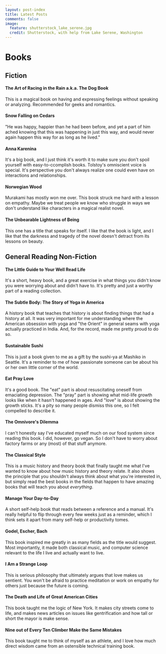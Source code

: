 ```yaml
---
layout: post-index
title: Latest Posts
comments: false
image:
  feature: shutterstock_lake_serene.jpg
  credit: Shutterstock, with help from Lake Serene, Washington
---
```


# Books

## Fiction

#### The Art of Racing in the Rain a.k.a. The Dog Book

This is a magical book on having and expressing feelings without speaking or analyzing. Recommended for geeks and romantics.

#### Snow Falling on Cedars

"He was happy, happier than he had been before, and yet a part of him ached knowing that this was happening in just this way, and would never again happen this way for as long as he lived."

#### Anna Karenina

It's a big book, and I just think it's worth it to make sure you don't spoil yourself with easy-to-ccomplish books. Tolstoy's omniscient voice is special. It's perspective you don't always realize one could even have on interactions and relationships.

#### Norwegian Wood

Murakami has mostly won me over. This book struck me hard with a lesson on empathy. Maybe we treat people we know who struggle in ways we don't understand like characters in a magical realist novel.

#### The Unbearable Lightness of Being

This one has a title that speaks for itself. I like that the book is light, and I like that the darkness and tragedy of the novel doesn't detract from its lessons on beauty.

## General Reading Non-Fiction

#### The Little Guide to Your Well Read Life

It's a short, heavy book, and a great exercise in what things you didn't know you were worrying about and didn't have to. It's pretty and just a worthy part of a reading collection.

#### The Subtle Body: The Story of Yoga in America

A history book that teaches that history is about finding things that had a history at all. It was very important for me understanding where the American obsession with yoga and "the Orient" in general seams with yoga actually practiced in India. And, for the record, made me pretty proud to do so.

#### Sustainable Sushi

This is just a book given to me as a gift by the sushi-ya at Mashiko in Seattle. It's a reminder to me of how passionate someone can be about his or her own little corner of the world.

#### Eat Pray Love

It's a good book. The "eat" part is about resuscitating oneself from emaciating depression. The "pray" part is showing what mid-life growth looks like when it hasn't happened in ages. And "love" is about showing the growth sticks. It's a pity so many people dismiss this one, so I felt compelled to describe it.

#### The Omnivore's Dilemma

I can't honestly say I've educated myself much on our food system since reading this book. I did, however, go vegan. So I don't have to worry about factory farms or any (most) of that stuff anymore.

#### The Classical Style

This is a music history and theory book that finally taught me what I've wanted to know about how music history and theory relate. It also shows the principle that you shouldn't always think about what you're interested in, but simply read the best books in the fields that happen to have amazing books that will teach you about *everything*.

#### Manage Your Day-to-Day

A short self-help book that reads between a reference and a manual. It's really helpful to flip through every few weeks just as a reminder, which I think sets it apart from many self-help or productivity tomes.

#### Godel, Escher, Bach

This book inspired me greatly in as many fields as the title would suggest. Most importantly, it made both classical music, and computer science relevant to the life I live and actually want to live.

#### I Am a Strange Loop

This is serious philosophy that ultimately argues that love makes us sentient. You won't be afraid to practice meditation or work on empathy for others just because the future is coming.

#### The Death and Life of Great American Cities

This book taught me the logic of New York. It makes city streets come to life, and makes news articles on issues like gentrification and how tall or short the mayor is make sense.

#### Nine out of Every Ten Climber Make the Same Mistakes

This book taught me to think of myself as an athlete, and I love how much direct wisdom came from an ostensible technical training book.